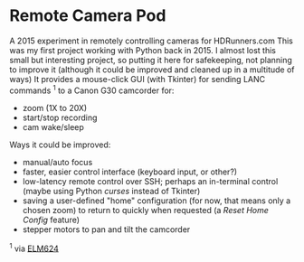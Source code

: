  # Remote Camera Pod
 A 2015 experiment in remotely controlling cameras for HDRunners.com
 This was my first project working with Python back in 2015. 
 I almost lost this small but interesting project, so putting it here for safekeeping, not planning to improve it (although it could be improved and cleaned up in a multitude of ways)
It provides a mouse-click GUI (with Tkinter) for sending LANC commands <sup>1</sup> to a Canon G30 camcorder for:
- zoom (1X to 20X)
- start/stop recording
- cam wake/sleep

 Ways it could be improved:
 * manual/auto focus
 * faster, easier control interface (keyboard input, or other?)
 * low-latency remote control over SSH; perhaps an in-terminal control (maybe using Python *curses* instead of Tkinter)
 * saving a user-defined "home" configuration (for now, that means only a chosen zoom) to return to quickly when requested (a *Reset Home Config* feature)
 * stepper motors to pan and tilt the camcorder
 
 <sup>1</sup> via [ELM624](http://www.appliedlogiceng.com/index_files/Page1389.htm)
